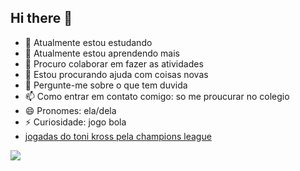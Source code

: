 ## Hi there 👋

- 🔭 Atualmente estou estudando
- 🌱 Atualmente estou aprendendo mais
- 👯 Procuro colaborar em fazer as atividades
- 🤔 Estou procurando ajuda com coisas novas
- 💬 Pergunte-me sobre o que tem duvida 
- 📫 Como entrar em contato comigo:  so me proucurar no colegio
- 😄 Pronomes: ela/dela
- ⚡ Curiosidade: jogo bola
- 
  [jogadas do toni kross pela champions league](https://youtube.com/shorts/z8C9FsfOLog?si=lXzrtjYadcTDouv-)

![](https://media1.tenor.com/m/PKKCAakpBZIAAAAd/neyney-neymar.gif)
